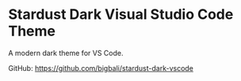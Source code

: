 # Stardust Dark Visual Studio Code Theme

A modern dark theme for VS Code.

GitHub: https://github.com/bigbali/stardust-dark-vscode

